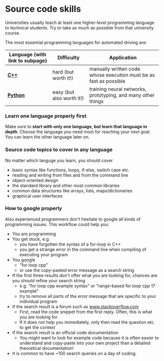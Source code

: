 # Source code skills

Universities usually teach at least one higher-level programming language to technical students. Try to take as much as possible from that university course.

The most essential programming languages for automated driving are:

| Language (with link to subpage)  | Difficulty | Application |
| ------------- | ------------- | ------- |
| [**C++**](source_code_skills/C++.md)     | hard (but worth it!)  | manually written code whose execution must be as fast as possible |
| [**Python**](source_code_skills/Python.md)  | easy (but also worth it!) | training neural networks, prototyping, and many other things |



### Learn one language properly first

Make sure to **start with only one language, but learn that language in depth**. Choose the language you need most for reaching your next goal.
You can learn the other language later on.

### Source code topics to cover in any language

No matter which languge you learn, you should cover 
- basic syntax like functions, loops, if-else, switch case etc.
- reading and writing from files and from the command line
- object-oriented design
- the standard library and other most common libraries
- common data structures like arrays, lists, maps/dictionaries
- graphical user interfaces


### How to google properly

Also experienced programmers don't hesitate to google all kinds of programming issues.
This workflow could help you:

- You are programming
- You get stuck, e.g.
  - you have forgotten the syntax of a for-loop in C++
  - you get a strange error in the command line when compiling of executing your program
- You google 
  - "for loop cpp"
  - or use the copy-pasted error message as a search string
- If the first three results don't offer what you are looking for, chances are you should refine your search string
  - e.g. "for loop cpp example syntax" or "range-based for loop cpp 17 example" 
  - try to remove all parts of the error message that are specific to your individual program
- If the search result is a forum such as www.stackoverflow.com
  - First, read the code snippet from the first reply. Often, this is what you are looking for.
  - If it does not help you immediately, only then read the question etc. to get the context
- If the search result is an official code documentation
  - You might want to look for example code because it is often easier to understand and copy-paste into your own project than a detailed theoretical documentation!
- It is common to have ~100 search queries on a day of coding.


